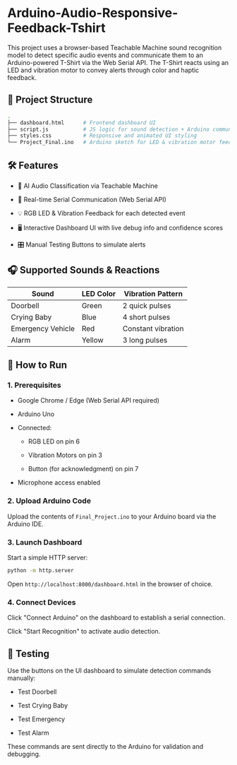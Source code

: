 # Arduino-Audio-Responsive-Feedback-Tshirt

This project uses a browser-based Teachable Machine sound recognition model to detect specific audio events and communicate them to an Arduino-powered T-Shirt via the Web Serial API. The T-Shirt reacts using an LED and vibration motor to convey alerts through color and haptic feedback.

## 📁 Project Structure

```bash
.
├── dashboard.html      # Frontend dashboard UI
├── script.js           # JS logic for sound detection + Arduino communication
├── styles.css          # Responsive and animated UI styling
└── Project_Final.ino   # Arduino sketch for LED & vibration motor feedback
```

## 🛠️ Features
- 🧠 AI Audio Classification via Teachable Machine

- 🔗 Real-time Serial Communication (Web Serial API)

- 💡 RGB LED & Vibration Feedback for each detected event

- 🖥️ Interactive Dashboard UI with live debug info and confidence scores

- 🎛️ Manual Testing Buttons to simulate alerts

## 🎧 Supported Sounds & Reactions
| Sound             | LED Color    | Vibration Pattern  |
| ----------------- | ------------ | ------------------ |
| Doorbell          | Green        | 2 quick pulses     |
| Crying Baby       | Blue         | 4 short pulses     |
| Emergency Vehicle | Red          | Constant vibration |
| Alarm             | Yellow       | 3 long pulses      |


## 🚀 How to Run
### 1. Prerequisites
- Google Chrome / Edge (Web Serial API required)

- Arduino Uno

- Connected:

  - RGB LED on pin 6

  - Vibration Motors on pin 3

  - Button (for acknowledgment) on pin 7

- Microphone access enabled

### 2. Upload Arduino Code
Upload the contents of `Final_Project.ino` to your Arduino board via the Arduino IDE.

### 3. Launch Dashboard
Start a simple HTTP server:

```bash
python -m http.server
```

Open `http://localhost:8000/dashboard.html` in the browser of choice.

### 4. Connect Devices
Click "Connect Arduino" on the dashboard to establish a serial connection.

Click "Start Recognition" to activate audio detection.

## 🧪 Testing
Use the buttons on the UI dashboard to simulate detection commands manually:

- Test Doorbell

- Test Crying Baby

- Test Emergency

- Test Alarm

These commands are sent directly to the Arduino for validation and debugging.
